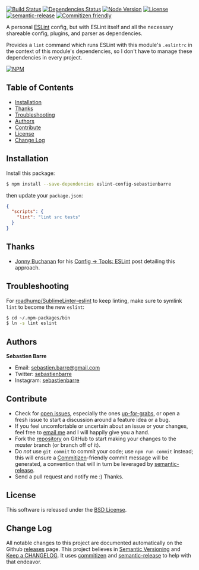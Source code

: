 [![Build Status][_self_:build-status:shield]][_self_:build-status] [![Dependencies Status][_self_:dependencies-status:shield]][_self_:dependencies-status] [![Node Version][_self_:node-version:shield]][_self_:node-version] [![License][_self_:license:shield]][BSD License] [![semantic-release][semantic-release:shield]][semantic-release] [![Commitizen friendly][commitizen:shield]][commitizen]

A personal [ESLint] config, but with ESLint itself and all the necessary shareable config, plugins, and parser as dependencies.

Provides a `lint` command which runs ESLint with this module's `.eslintrc` in the context of this module's dependencies, so I don't have to manage these dependencies in every project.

[![NPM][_self_:npm:badge]][_self_:npm]

## Table of Contents

<!-- MarkdownTOC autolink=true bracket=round -->

- [Installation](#installation)
- [Thanks](#thanks)
- [Troubleshooting](#troubleshooting)
- [Authors](#authors)
- [Contribute](#contribute)
- [License](#license)
- [Change Log](#change-log)

<!-- /MarkdownTOC -->

## Installation

Install this package:
```bash
$ npm install --save-dependencies eslint-config-sebastienbarre
```

then update your `package.json`:
```json
{
  "scripts": {
    "lint": "lint src tests"
  }
}
```

## Thanks

* [Jonny Buchanan][insin:github] for his [Config → Tools: ESLint][insin:eslint] post detailing this approach.

## Troubleshooting

For [roadhump/SublimeLinter-eslint] to keep linting, make sure to symlink `lint` to become the new `eslint`:
```bash
$ cd ~/.npm-packages/bin
$ ln -s lint eslint
```

## Authors

**Sebastien Barre**

* Email: sebastien.barre@gmail.com
* Twitter: [sebastienbarre][sebastienbarre:Twitter]
* Instagram: [sebastienbarre][sebastienbarre:Instagram]

## Contribute

* Check for [open issues][_self_:issues], especially the ones [up-for-grabs][_self_:issues:up-for-grabs], or open a fresh issue to start a discussion around a feature idea or a bug.
* If you feel uncomfortable or uncertain about an issue or your changes, feel free to [email me][sebastienbarre:email] and I will happily give you a hand.
* Fork the [repository][_self_:repo] on GitHub to start making your changes to the *master* branch (or branch off of it).
* Do *not* use `git commit` to commit your code; use `npm run commit` instead; this will ensure a [Commitizen]-friendly commit message will be generated, a convention that will in turn be leveraged by [semantic-release].
* Send a pull request and notify me :) Thanks.

## License

This software is released under the [BSD License].

## Change Log

All notable changes to this project are documented automatically on the Github [releases][_self_:releases] page. This project believes in [Semantic Versioning] and [Keep a CHANGELOG]. It uses [commitizen] and [semantic-release] to help with that endeavor.

[_self_:build-status:shield]: https://img.shields.io/travis/sebastienbarre/eslint-config-sebastienbarre.svg
[_self_:build-status]: https://travis-ci.org/sebastienbarre/eslint-config-sebastienbarre
[_self_:coverage:shield]: https://img.shields.io/codecov/c/github/sebastienbarre/eslint-config-sebastienbarre.svg
[_self_:coverage]: https://codecov.io/github/sebastienbarre/eslint-config-sebastienbarre
[_self_:dependencies-status:shield]: https://img.shields.io/gemnasium/sebastienbarre/eslint-config-sebastienbarre.svg
[_self_:dependencies-status]: https://gemnasium.com/sebastienbarre/eslint-config-sebastienbarre
[_self_:issues:up-for-grabs]: https://github.com/sebastienbarre/eslint-config-sebastienbarre/labels/up-for-grabs
[_self_:issues]: https://github.com/sebastienbarre/eslint-config-sebastienbarre/issues
[_self_:license:shield]: https://img.shields.io/npm/l/eslint-config-sebastienbarre.svg
[_self_:node-version:shield]: https://img.shields.io/node/v/eslint-config-sebastienbarre.svg
[_self_:node-version]: https://www.npmjs.com/package/eslint-config-sebastienbarre
[_self_:npm:badge]: https://nodei.co/npm/eslint-config-sebastienbarre.png?downloads=true
[_self_:npm]: https://nodei.co/npm/eslint-config-sebastienbarre/
[_self_:releases]: https://github.com/sebastienbarre/eslint-config-sebastienbarre/releases
[_self_:repo]: https://github.com/sebastienbarre/eslint-config-sebastienbarre
[BSD License]: http://opensource.org/licenses/BSD-3-Clause
[commitizen:shield]: https://img.shields.io/badge/commitizen-friendly-brightgreen.svg
[commitizen]: https://github.com/commitizen/cz-cli
[ESLint]: http://eslint.org/
[insin:github]: https://github.com/insin
[insin:eslint]: https://medium.com/@jbscript/config-tools-eslint-c85b6d48f7e2#.fvzzrrlfz
[Keep a CHANGELOG]: http://keepachangelog.com/
[roadhump/SublimeLinter-eslint]: https://github.com/roadhump/SublimeLinter-eslint
[sebastienbarre:email]: mailto:sebastien.barre@gmail.com
[sebastienbarre:Instagram]: https://instagram.com/sebastienbarre/
[sebastienbarre:Twitter]: https://twitter.com/sebastienbarre/
[Semantic Versioning]: http://semver.org/
[semantic-release:shield]: https://img.shields.io/badge/%20%20%F0%9F%93%A6%F0%9F%9A%80-semantic--release-e10079.svg
[semantic-release]: https://github.com/semantic-release/semantic-release
